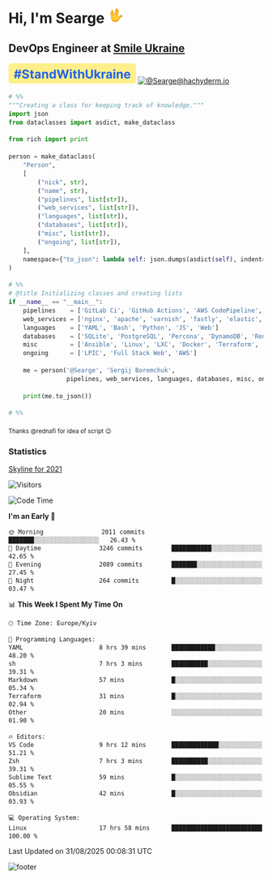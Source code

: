 # Hi, I'm Searge <img src="images/vulcan.webp" style="display: inline-block; margin: 0; height: 2rem" alt="Vulcan salute" />

## DevOps Engineer at [Smile Ukraine](https://smile-ukraine.com/en)

[![Stand With Ukraine](https://raw.githubusercontent.com/vshymanskyy/StandWithUkraine/main/badges/StandWithUkraine.svg)](https://stand-with-ukraine.pp.ua)
<a rel="me" href="https://hachyderm.io/@Searge">![@Searge@hachyderm.io](https://img.shields.io/badge/-@Searge-%232B90D9?logo=mastodon&logoColor=white)</a>

```python
# %%
"""Creating a class for keeping track of knowledge."""
import json
from dataclasses import asdict, make_dataclass

from rich import print

person = make_dataclass(
    "Person",
    [
        ("nick", str),
        ("name", str),
        ("pipelines", list[str]),
        ("web_services", list[str]),
        ("languages", list[str]),
        ("databases", list[str]),
        ("misc", list[str]),
        ("ongoing", list[str]),
    ],
    namespace={"to_json": lambda self: json.dumps(asdict(self), indent=4)},
)

# %%
# @title Initializing classes and creating lists
if __name__ == "__main__":
    pipelines    = ['GitLab Ci', 'GitHub Actions', 'AWS CodePipeline', 'Jenkins']
    web_services = ['nginx', 'apache', 'varnish', 'fastly', 'elastic', 'solr']
    languages    = ['YAML', 'Bash', 'Python', 'JS', 'Web']
    databases    = ['SQLite', 'PostgreSQL', 'Percona', 'DynamoDB', 'Redis']
    misc         = ['Ansible', 'Linux', 'LXC', 'Docker', 'Terraform', 'AWS']
    ongoing      = ['LPIC', 'Full Stack Web', 'AWS']

    me = person('@Searge', 'Sergij Boremchuk',
                pipelines, web_services, languages, databases, misc, ongoing)

    print(me.to_json())

# %%

```

<sub>Thanks @rednafi for idea of script :wink:</sub>

### Statistics

[Skyline for 2021](https://skyline.github.com/Searge/2021)

![Visitors](https://komarev.com/ghpvc/?username=searge&label=Profile%20views&color=0e75b6&style=flat) 
<!--START_SECTION:waka-->
![Code Time](http://img.shields.io/badge/Code%20Time-3%2C696%20hrs%2054%20mins-blue)

**I'm an Early 🐤** 

```text
🌞 Morning                2011 commits        ███████░░░░░░░░░░░░░░░░░░   26.43 % 
🌆 Daytime                3246 commits        ███████████░░░░░░░░░░░░░░   42.65 % 
🌃 Evening                2089 commits        ███████░░░░░░░░░░░░░░░░░░   27.45 % 
🌙 Night                  264 commits         █░░░░░░░░░░░░░░░░░░░░░░░░   03.47 % 
```


📊 **This Week I Spent My Time On** 

```text
🕑︎ Time Zone: Europe/Kyiv

💬 Programming Languages: 
YAML                     8 hrs 39 mins       ████████████░░░░░░░░░░░░░   48.20 % 
sh                       7 hrs 3 mins        ██████████░░░░░░░░░░░░░░░   39.31 % 
Markdown                 57 mins             █░░░░░░░░░░░░░░░░░░░░░░░░   05.34 % 
Terraform                31 mins             █░░░░░░░░░░░░░░░░░░░░░░░░   02.94 % 
Other                    20 mins             ░░░░░░░░░░░░░░░░░░░░░░░░░   01.90 % 

🔥 Editors: 
VS Code                  9 hrs 12 mins       █████████████░░░░░░░░░░░░   51.21 % 
Zsh                      7 hrs 3 mins        ██████████░░░░░░░░░░░░░░░   39.31 % 
Sublime Text             59 mins             █░░░░░░░░░░░░░░░░░░░░░░░░   05.55 % 
Obsidian                 42 mins             █░░░░░░░░░░░░░░░░░░░░░░░░   03.93 % 

💻 Operating System: 
Linux                    17 hrs 58 mins      █████████████████████████   100.00 % 
```


 Last Updated on 31/08/2025 00:08:31 UTC
<!--END_SECTION:waka-->

![footer](https://capsule-render.vercel.app/api?type=waving&color=gradient&customColorList=14,21&height=82&section=footer)

